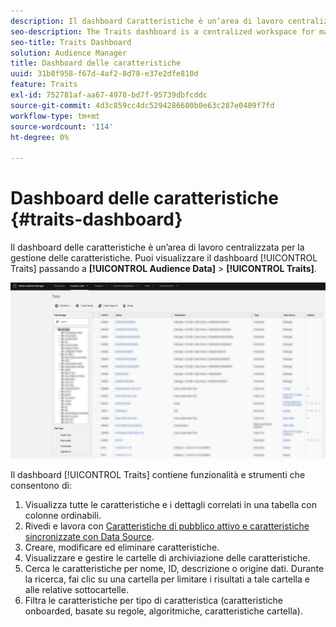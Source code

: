 ```yaml
---
description: Il dashboard Caratteristiche è un’area di lavoro centralizzata per la gestione delle caratteristiche.
seo-description: The Traits dashboard is a centralized workspace for managing traits.
seo-title: Traits Dashboard
solution: Audience Manager
title: Dashboard delle caratteristiche
uuid: 31b8f958-f67d-4af2-8d78-e37e2dfe810d
feature: Traits
exl-id: 752781af-aa67-4978-bd7f-95739dbfcddc
source-git-commit: 4d3c859cc4dc5294286680b0e63c287e0409f7fd
workflow-type: tm+mt
source-wordcount: '114'
ht-degree: 0%

---
```


# Dashboard delle caratteristiche {#traits-dashboard}

Il dashboard delle caratteristiche è un’area di lavoro centralizzata per la gestione delle caratteristiche. Puoi visualizzare il dashboard [!UICONTROL Traits] passando a **[!UICONTROL Audience Data]** > **[!UICONTROL Traits]**.

![](assets/traits-dashboard.png)

<!-- c_tb_dashboard.xml -->

Il dashboard [!UICONTROL Traits] contiene funzionalità e strumenti che consentono di:

1. Visualizza tutte le caratteristiche e i dettagli correlati in una tabella con colonne ordinabili.
2. Rivedi e lavora con [Caratteristiche di pubblico attivo e caratteristiche sincronizzate con Data Source](../../features/traits/client-activity-synced-audience-traits.md).
3. Creare, modificare ed eliminare caratteristiche.
4. Visualizzare e gestire le cartelle di archiviazione delle caratteristiche.
5. Cerca le caratteristiche per nome, ID, descrizione o origine dati. Durante la ricerca, fai clic su una cartella per limitare i risultati a tale cartella e alle relative sottocartelle.
6. Filtra le caratteristiche per tipo di caratteristica (caratteristiche onboarded, basate su regole, algoritmiche, caratteristiche cartella).
